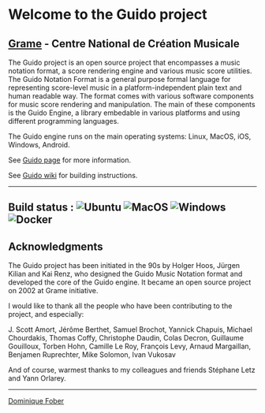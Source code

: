 # Welcome to the Guido project
[Grame](http://www.grame.fr) - Centre National de Création Musicale
----------------------------------------------------------------------

The Guido project is an open source project that encompasses a music notation format, a score rendering engine and various music score utilities. The Guido Notation Format is a general purpose formal language for representing score-level music in a platform-independent plain text and human readable way. The format comes with various software components for music score rendering and manipulation. The main of these components is the Guido Engine, a library embedable in various platforms and using different programming languages.

The Guido engine runs on the main operating systems: Linux, MacOS, iOS, Windows, Android.

See [Guido page](http://guidolib.sourceforge.net/) for more information.

See [Guido wiki](https://github.com/grame-cncm/guidolib/wiki) for building instructions.


-------------
Build status : ![Ubuntu](https://github.com/grame-cncm/guidolib/workflows/Ubuntu/badge.svg)
![MacOS](https://github.com/grame-cncm/guidolib/workflows/MacOS/badge.svg)
![Windows](https://github.com/grame-cncm/guidolib/workflows/Windows/badge.svg)
![Docker](https://github.com/grame-cncm/guidolib/workflows/Docker/badge.svg?branch=dev)
-------------

## Acknowledgments

The Guido project has been initiated in the 90s by Holger Hoos, Jürgen Kilian and Kai Renz, who designed the Guido Music Notation format and developed the core of the Guido engine. It became an open source project on 2002 at Grame initiative.

I would like to thank all the people who have been contributing to the project, and especially:

J. Scott Amort,
Jérôme Berthet,
Samuel Brochot,
Yannick Chapuis,
Michael Chourdakis,
Thomas Coffy,
Christophe Daudin,
Colas Decron,
Guillaume Gouilloux,
Torben Hohn,
Camille Le Roy,
François Levy,
Arnaud Margaillan,
Benjamen Ruprechter,
Mike Solomon,
Ivan Vukosav

And of course, warmest thanks to my colleagues and friends Stéphane Letz
and Yann Orlarey.

---
[Dominique Fober](https://github.com/dfober)
